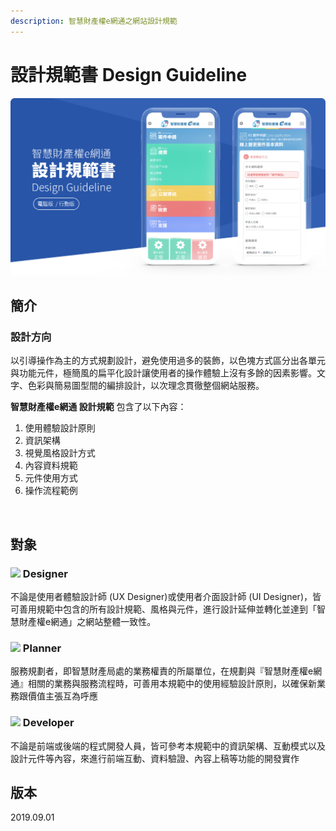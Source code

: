 ```yaml
---
description: 智慧財產權e網通之網站設計規範
---
```


# 設計規範書 Design Guideline

![](.gitbook/assets/guideline_image.jpg)

## 簡介 <a id="jian-jie"></a>

### 設計方向 <a id="she-ji-fang-xiang"></a>

以引導操作為主的方式規劃設計，避免使用過多的裝飾，以色塊方式區分出各單元與功能元件，極簡風的扁平化設計讓使用者的操作體驗上沒有多餘的因素影響。文字、色彩與簡易圖型間的編排設計，以次理念貫徹整個網站服務。‌

**智慧財產權e網通 設計規範** 包含了以下內容：‌

1. 使用體驗設計原則
2. 資訊架構
3. 視覺風格設計方式
4. 內容資料規範
5. 元件使用方式
6. 操作流程範例

‌

## 對象 <a id="dui-xiang"></a>

### ​![](https://firebasestorage.googleapis.com/v0/b/gitbook-28427.appspot.com/o/assets%2F-Loxp1jRO6hQiR0OZSzm%2F-Lp21Bv-dW5gpIdKkZiF%2F-Lp21ECKQwZuHUM5NGaZ%2Fguideline_icon_01.png?alt=media&token=33686377-bd7a-41b1-ab08-d7421508e3e5) Designer <a id="designer"></a>

不論是使用者體驗設計師 \(UX Designer\)或使用者介面設計師 \(UI Designer\)，皆可善用規範中包含的所有設計規範、風格與元件，進行設計延伸並轉化並達到「智慧財產權e網通」之網站整體一致性。‌

### ​![](https://firebasestorage.googleapis.com/v0/b/gitbook-28427.appspot.com/o/assets%2F-Loxp1jRO6hQiR0OZSzm%2F-Lp21Bv-dW5gpIdKkZiF%2F-Lp22f9b1VxeB_I4WF86%2Fguideline_icon_02.png?alt=media&token=ce213b94-596c-49f8-8e74-a2514c9fb6e7) Planner <a id="planner"></a>

服務規劃者，即智慧財產局處的業務權責的所屬單位，在規劃與『智慧財產權e網通』相關的業務與服務流程時，可善用本規範中的使用經驗設計原則，以確保新業務跟價值主張互為呼應‌

### ​![](https://firebasestorage.googleapis.com/v0/b/gitbook-28427.appspot.com/o/assets%2F-Loxp1jRO6hQiR0OZSzm%2F-Lp21Bv-dW5gpIdKkZiF%2F-Lp21JoCQUldxkRJXh_B%2Fguideline_icon_03.png?alt=media&token=e3e7b5da-d1d8-48ad-b800-0f3b4928b779) Developer <a id="developer"></a>

不論是前端或後端的程式開發人員，皆可參考本規範中的資訊架構、互動模式以及設計元件等內容，來進行前端互動、資料驗證、內容上稿等功能的開發實作‌

## 版本 <a id="ban-ben"></a>

2​019.09.01

